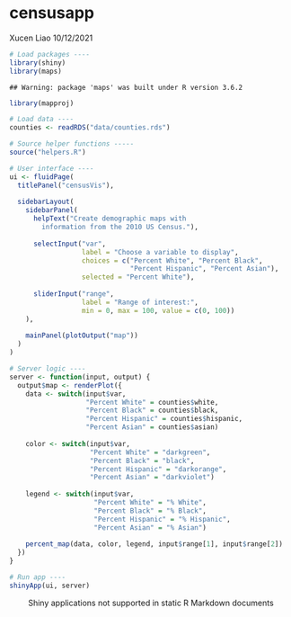 censusapp
================
Xucen Liao
10/12/2021

``` r
# Load packages ----
library(shiny)
library(maps)
```

    ## Warning: package 'maps' was built under R version 3.6.2

``` r
library(mapproj)

# Load data ----
counties <- readRDS("data/counties.rds")

# Source helper functions -----
source("helpers.R")

# User interface ----
ui <- fluidPage(
  titlePanel("censusVis"),
  
  sidebarLayout(
    sidebarPanel(
      helpText("Create demographic maps with 
        information from the 2010 US Census."),
      
      selectInput("var", 
                  label = "Choose a variable to display",
                  choices = c("Percent White", "Percent Black",
                              "Percent Hispanic", "Percent Asian"),
                  selected = "Percent White"),
      
      sliderInput("range", 
                  label = "Range of interest:",
                  min = 0, max = 100, value = c(0, 100))
    ),
    
    mainPanel(plotOutput("map"))
  )
)

# Server logic ----
server <- function(input, output) {
  output$map <- renderPlot({
    data <- switch(input$var, 
                   "Percent White" = counties$white,
                   "Percent Black" = counties$black,
                   "Percent Hispanic" = counties$hispanic,
                   "Percent Asian" = counties$asian)
    
    color <- switch(input$var, 
                    "Percent White" = "darkgreen",
                    "Percent Black" = "black",
                    "Percent Hispanic" = "darkorange",
                    "Percent Asian" = "darkviolet")
    
    legend <- switch(input$var, 
                     "Percent White" = "% White",
                     "Percent Black" = "% Black",
                     "Percent Hispanic" = "% Hispanic",
                     "Percent Asian" = "% Asian")
    
    percent_map(data, color, legend, input$range[1], input$range[2])
  })
}

# Run app ----
shinyApp(ui, server)
```

<div style="width: 100% ; height: 400px ; text-align: center; box-sizing: border-box; -moz-box-sizing: border-box; -webkit-box-sizing: border-box;" class="muted well">Shiny applications not supported in static R Markdown documents</div>
